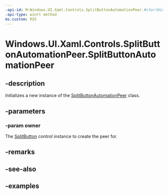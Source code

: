 ```yaml
---
-api-id: M:Windows.UI.Xaml.Controls.SplitButtonAutomationPeer.#ctor(Windows.UI.Xaml.Controls.SplitButton)
-api-type: winrt method
ms.custom: RS5
---
```


<!-- Method syntax.
public SplitButtonAutomationPeer.SplitButtonAutomationPeer(SplitButton owner)
-->

# Windows.UI.Xaml.Controls.SplitButtonAutomationPeer.SplitButtonAutomationPeer

## -description

Initializes a new instance of the [SplitButtonAutomationPeer](splitbuttonautomationpeer.md) class.

## -parameters
### -param owner

The [SplitButton](splitbutton.md) control instance to create the peer for.

## -remarks

## -see-also

## -examples

